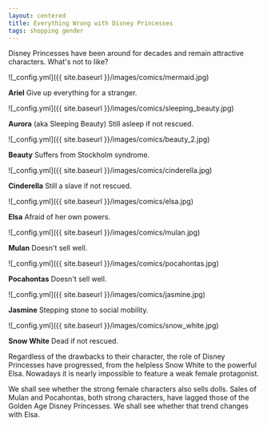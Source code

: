 ```yaml
---
layout: centered
title: Everything Wrong with Disney Princesses
tags: shopping gender
---
```


Disney Princesses have been around for decades and remain attractive characters. What's not to like?

![_config.yml]({{ site.baseurl }}/images/comics/mermaid.jpg)

**Ariel**
Give up everything for a stranger.

![_config.yml]({{ site.baseurl }}/images/comics/sleeping_beauty.jpg)

**Aurora** (aka Sleeping Beauty)
Still asleep if not rescued.

![_config.yml]({{ site.baseurl }}/images/comics/beauty_2.jpg)

**Beauty**
Suffers from Stockholm syndrome.

![_config.yml]({{ site.baseurl }}/images/comics/cinderella.jpg)

**Cinderella**
Still a slave if not rescued.

![_config.yml]({{ site.baseurl }}/images/comics/elsa.jpg)

**Elsa**
Afraid of her own powers.

![_config.yml]({{ site.baseurl }}/images/comics/mulan.jpg)

**Mulan**
Doesn't sell well.

![_config.yml]({{ site.baseurl }}/images/comics/pocahontas.jpg)

**Pocahontas**
Doesn't sell well.

![_config.yml]({{ site.baseurl }}/images/comics/jasmine.jpg)

**Jasmine**
Stepping stone to social mobility.

![_config.yml]({{ site.baseurl }}/images/comics/snow_white.jpg)

**Snow White**
Dead if not rescued.


Regardless of the drawbacks to their character, the role of Disney Princesses have progressed, from the helpless Snow White to the powerful Elsa. Nowadays it is nearly impossible to feature a weak female protagonist. 

We shall see whether the strong female characters also sells dolls. Sales of Mulan and Pocahontas, both strong characters, have lagged those of the Golden Age Disney Princesses. We shall see whether that trend changes with Elsa. 